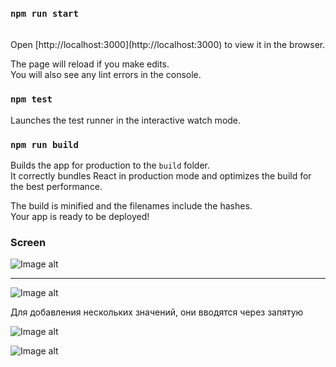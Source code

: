 
### `npm run start`

<br>
Open [http://localhost:3000](http://localhost:3000) to view it in the browser.

The page will reload if you make edits.<br>
You will also see any lint errors in the console.

### `npm test`

Launches the test runner in the interactive watch mode.<br>


### `npm run build`

Builds the app for production to the `build` folder.<br>
It correctly bundles React in production mode and optimizes the build for the best performance.

The build is minified and the filenames include the hashes.<br>
Your app is ready to be deployed!


### Screen
![Image alt](https://github.com/Mark-Tok/MultiSelect/raw/master/screen/screen1.png)

__________

![Image alt](https://github.com/Mark-Tok/MultiSelect/raw/master/screen/screen2.png)

Для добавления нескольких значений, они вводятся через запятую 

![Image alt](https://github.com/Mark-Tok/MultiSelect/raw/master/screen/ex-array.png)

![Image alt](https://github.com/Mark-Tok/MultiSelect/raw/master/screen/ex-array2.png)



